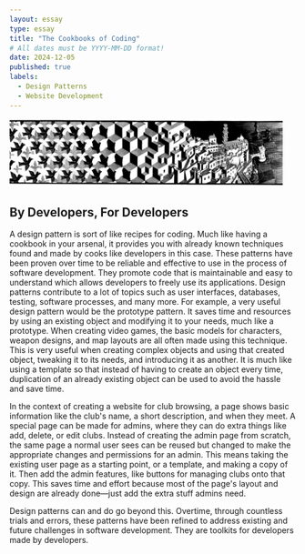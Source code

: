 ```yaml
---
layout: essay
type: essay
title: "The Cookbooks of Coding"
# All dates must be YYYY-MM-DD format!
date: 2024-12-05
published: true
labels:
  - Design Patterns
  - Website Development
---
```


<div class="text-center p-4">
  <img width="480px" src="../img/designpattern.png" class="img-thumbnail" >
</div> 

## By Developers, For Developers 

A design pattern is sort of like recipes for coding. Much like having a cookbook in your arsenal, it provides you with already known techniques found and made by cooks like developers in this case. These patterns have been proven over time to be reliable and effective to use in the process of software development. They promote code that is maintainable and easy to understand which allows developers to freely use its applications. Design patterns contribute to a lot of topics such as user interfaces, databases, testing, software processes, and many more. For example, a very useful design pattern would be the prototype pattern. It saves time and resources by using an existing object and modifying it to your needs, much like a prototype. When creating video games, the basic models for characters, weapon designs, and map layouts are all often made using this technique. This is very useful when creating complex objects and using that created object, tweaking it to its needs, and introducing it as another. It is much like using a template so that instead of having to create an object every time, duplication of an already existing object can be used to avoid the hassle and save time. 

In the context of creating a website for club browsing, a page shows basic information like the club's name, a short description, and when they meet. A special page can be made for admins, where they can do extra things like add, delete, or edit clubs. Instead of creating the admin page from scratch, the same page a normal user sees can be reused but changed to make the appropriate changes and permissions for an admin.  This means taking the existing user page as a starting point, or a template, and making a copy of it. Then add the admin features, like buttons for managing clubs onto that copy. This saves time and effort because most of the page's layout and design are already done—just add the extra stuff admins need.

Design patterns can and do go beyond this. Overtime, through countless trials and errors, these patterns have been refined to address existing and future challenges in software development. They are toolkits for developers made by developers. 
